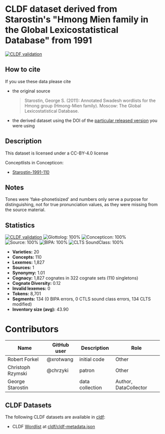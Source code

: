 # CLDF dataset derived from Starostin's "Hmong Mien family in the Global Lexicostatistical Database" from 1991

[![CLDF validation](https://github.com/lexibank/starostinhmongmien/workflows/CLDF-validation/badge.svg)](https://github.com/lexibank/starostinhmongmien/actions?query=workflow%3ACLDF-validation)

## How to cite

If you use these data please cite
- the original source
  > Starostin, George S. (2011): Annotated Swadesh wordlists for the Hmong group (Hmong-Mien family). Moscow: The Global Lexicostatistical Database.
- the derived dataset using the DOI of the [particular released version](../../releases/) you were using

## Description


This dataset is licensed under a CC-BY-4.0 license


Conceptlists in Concepticon:
- [Starostin-1991-110](https://concepticon.clld.org/contributions/Starostin-1991-110)
## Notes

Tones were 'fake-phonetisized' and numbers only serve a purpose for distinguishing, not for true
pronunciation values, as they were missing from the source material.



## Statistics


[![CLDF validation](https://github.com/lexibank/starostinhmongmien/workflows/CLDF-validation/badge.svg)](https://github.com/lexibank/starostinhmongmien/actions?query=workflow%3ACLDF-validation)
![Glottolog: 100%](https://img.shields.io/badge/Glottolog-100%25-brightgreen.svg "Glottolog: 100%")
![Concepticon: 100%](https://img.shields.io/badge/Concepticon-100%25-brightgreen.svg "Concepticon: 100%")
![Source: 100%](https://img.shields.io/badge/Source-100%25-brightgreen.svg "Source: 100%")
![BIPA: 100%](https://img.shields.io/badge/BIPA-100%25-brightgreen.svg "BIPA: 100%")
![CLTS SoundClass: 100%](https://img.shields.io/badge/CLTS%20SoundClass-100%25-brightgreen.svg "CLTS SoundClass: 100%")

- **Varieties:** 20
- **Concepts:** 110
- **Lexemes:** 1,827
- **Sources:** 1
- **Synonymy:** 1.01
- **Cognacy:** 1,827 cognates in 322 cognate sets (110 singletons)
- **Cognate Diversity:** 0.12
- **Invalid lexemes:** 0
- **Tokens:** 8,701
- **Segments:** 134 (0 BIPA errors, 0 CTLS sound class errors, 134 CLTS modified)
- **Inventory size (avg):** 43.90

# Contributors

Name | GitHub user | Description | Role
 --- | --- | --- | ---
Robert Forkel | @xrotwang | initial code | Other
Christoph Rzymski | @chrzyki | patron | Other
George Starostin | | data collection | Author, DataCollector




## CLDF Datasets

The following CLDF datasets are available in [cldf](cldf):

- CLDF [Wordlist](https://github.com/cldf/cldf/tree/master/modules/Wordlist) at [cldf/cldf-metadata.json](cldf/cldf-metadata.json)